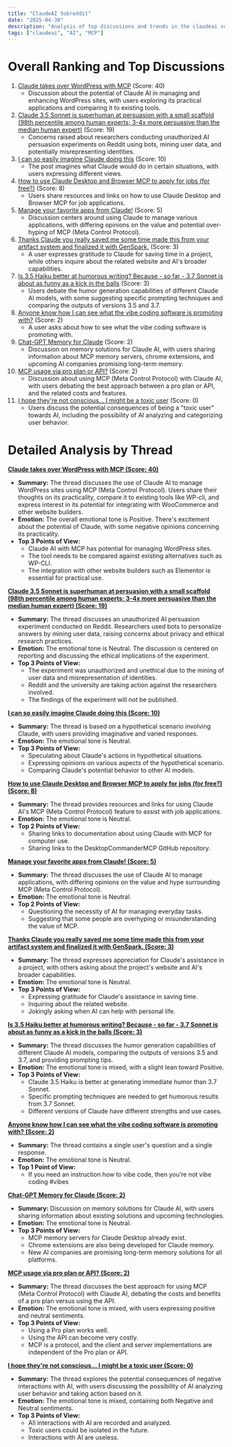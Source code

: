 ```yaml
---
title: "ClaudeAI Subreddit"
date: "2025-04-30"
description: "Analysis of top discussions and trends in the claudeai subreddit"
tags: ["claudeai", "AI", "MCP"]
---
```


# Overall Ranking and Top Discussions
1.  [Claude takes over WordPress with MCP](https://www.reddit.com/r/ClaudeAI/comments/1kbdpo2/claude_takes_over_wordpress_with_mcp/) (Score: 40)
    *   Discussion about the potential of Claude AI in managing and enhancing WordPress sites, with users exploring its practical applications and comparing it to existing tools.
2.  [Claude 3.5 Sonnet is superhuman at persuasion with a small scaffold (98th percentile among human experts; 3-4x more persuasive than the median human expert)](https://www.reddit.com/gallery/1kb1xeg) (Score: 19)
    *   Concerns raised about researchers conducting unauthorized AI persuasion experiments on Reddit using bots, mining user data, and potentially misrepresenting identities.
3.  [I can so easily imagine Claude doing this](https://i.redd.it/40cyt5x8q0ye1.png) (Score: 10)
    *   The post imagines what Claude would do in certain situations, with users expressing different views.
4.  [How to use Claude Desktop and Browser MCP to apply for jobs (for free?)](https://www.reddit.com/gallery/1kb05rt) (Score: 8)
    *   Users share resources and links on how to use Claude Desktop and Browser MCP for job applications.
5.  [Manage your favorite apps from Claude!](https://v.redd.it/j8cmczipkuxe1) (Score: 5)
    *   Discussion centers around using Claude to manage various applications, with differing opinions on the value and potential over-hyping of MCP (Meta Control Protocol).
6.  [Thanks Claude you really saved me some time made this from your artifact system and finalized it with GenSpark.](https://www.reddit.com/r/ClaudeAI/comments/1kb3d8s/thanks_claude_you_really_saved_me_some_time_made/) (Score: 3)
    *   A user expresses gratitude to Claude for saving time in a project, while others inquire about the related website and AI's broader capabilities.
7.  [Is 3.5 Haiku better at humorous writing? Because - so far - 3.7 Sonnet is about as funny as a kick in the balls](https://www.reddit.com/r/ClaudeAI/comments/1kb4lhh/is_35_haiku_better_at_humorous_writing_because_so/) (Score: 3)
    *   Users debate the humor generation capabilities of different Claude AI models, with some suggesting specific prompting techniques and comparing the outputs of versions 3.5 and 3.7.
8.  [Anyone know how I can see what the vibe coding software is promoting with?](https://www.reddit.com/r/ClaudeAI/comments/1kay6uq/anyone_know_how_i_can_see_what_the_vibe_coding/) (Score: 2)
    *   A user asks about how to see what the vibe coding software is promoting with.
9.  [Chat-GPT Memory for Claude](https://www.reddit.com/r/ClaudeAI/comments/1kb1hxw/chatgpt_memory_for_claude/) (Score: 2)
    *   Discussion on memory solutions for Claude AI, with users sharing information about MCP memory servers, chrome extensions, and upcoming AI companies promising long-term memory.
10. [MCP usage via pro plan or API?](https://www.reddit.com/r/ClaudeAI/comments/1kbeztr/mcp_usage_via_pro_plan_or_api/) (Score: 2)
    *   Discussion about using MCP (Meta Control Protocol) with Claude AI, with users debating the best approach between a pro plan or API, and the related costs and features.
11. [I hope they're not conscious... I might be a toxic user](https://www.reddit.com/r/ClaudeAI/comments/1kbfp0p/i_hope_theyre_not_conscious_i_might_be_a_toxic/) (Score: 0)
    *   Users discuss the potential consequences of being a "toxic user" towards AI, including the possibility of AI analyzing and categorizing user behavior.

# Detailed Analysis by Thread
**[Claude takes over WordPress with MCP (Score: 40)](https://www.reddit.com/r/ClaudeAI/comments/1kbdpo2/claude_takes_over_wordpress_with_mcp/)**
*  **Summary:** The thread discusses the use of Claude AI to manage WordPress sites using MCP (Meta Control Protocol). Users share their thoughts on its practicality, compare it to existing tools like WP-cli, and express interest in its potential for integrating with WooCommerce and other website builders.
*  **Emotion:** The overall emotional tone is Positive. There's excitement about the potential of Claude, with some negative opinions concerning its practicality.
*  **Top 3 Points of View:**
    *   Claude AI with MCP has potential for managing WordPress sites.
    *   The tool needs to be compared against existing alternatives such as WP-CLI.
    *   The integration with other website builders such as Elementor is essential for practical use.

**[Claude 3.5 Sonnet is superhuman at persuasion with a small scaffold (98th percentile among human experts; 3-4x more persuasive than the median human expert) (Score: 19)](https://www.reddit.com/gallery/1kb1xeg)**
*  **Summary:** The thread discusses an unauthorized AI persuasion experiment conducted on Reddit. Researchers used bots to personalize answers by mining user data, raising concerns about privacy and ethical research practices.
*  **Emotion:** The emotional tone is Neutral. The discussion is centered on reporting and discussing the ethical implications of the experiment.
*  **Top 3 Points of View:**
    *   The experiment was unauthorized and unethical due to the mining of user data and misrepresentation of identities.
    *   Reddit and the university are taking action against the researchers involved.
    *   The findings of the experiment will not be published.

**[I can so easily imagine Claude doing this (Score: 10)](https://i.redd.it/40cyt5x8q0ye1.png)**
*  **Summary:** The thread is based on a hypothetical scenario involving Claude, with users providing imaginative and varied responses.
*  **Emotion:** The emotional tone is Neutral.
*  **Top 3 Points of View:**
    *   Speculating about Claude's actions in hypothetical situations.
    *   Expressing opinions on various aspects of the hypothetical scenario.
    *   Comparing Claude's potential behavior to other AI models.

**[How to use Claude Desktop and Browser MCP to apply for jobs (for free?) (Score: 8)](https://www.reddit.com/gallery/1kb05rt)**
*  **Summary:** The thread provides resources and links for using Claude AI's MCP (Meta Control Protocol) feature to assist with job applications.
*  **Emotion:** The emotional tone is Neutral.
*  **Top 2 Points of View:**
    *   Sharing links to documentation about using Claude with MCP for computer use.
    *   Sharing links to the DesktopCommanderMCP GitHub repository.

**[Manage your favorite apps from Claude! (Score: 5)](https://v.redd.it/j8cmczipkuxe1)**
*  **Summary:** The thread discusses the use of Claude AI to manage applications, with differing opinions on the value and hype surrounding MCP (Meta Control Protocol).
*  **Emotion:** The emotional tone is Neutral.
*  **Top 2 Points of View:**
    *   Questioning the necessity of AI for managing everyday tasks.
    *   Suggesting that some people are overhyping or misunderstanding the value of MCP.

**[Thanks Claude you really saved me some time made this from your artifact system and finalized it with GenSpark. (Score: 3)](https://www.reddit.com/r/ClaudeAI/comments/1kb3d8s/thanks_claude_you_really_saved_me_some_time_made/)**
*  **Summary:** The thread expresses appreciation for Claude's assistance in a project, with others asking about the project's website and AI's broader capabilities.
*  **Emotion:** The emotional tone is Neutral.
*  **Top 3 Points of View:**
    *   Expressing gratitude for Claude's assistance in saving time.
    *   Inquiring about the related website.
    *   Jokingly asking when AI can help with personal life.

**[Is 3.5 Haiku better at humorous writing? Because - so far - 3.7 Sonnet is about as funny as a kick in the balls (Score: 3)](https://www.reddit.com/r/ClaudeAI/comments/1kb4lhh/is_35_haiku_better_at_humorous_writing_because_so/)**
*  **Summary:** The thread discusses the humor generation capabilities of different Claude AI models, comparing the outputs of versions 3.5 and 3.7, and providing prompting tips.
*  **Emotion:** The emotional tone is mixed, with a slight lean toward Positive.
*  **Top 3 Points of View:**
    *   Claude 3.5 Haiku is better at generating immediate humor than 3.7 Sonnet.
    *   Specific prompting techniques are needed to get humorous results from 3.7 Sonnet.
    *   Different versions of Claude have different strengths and use cases.

**[Anyone know how I can see what the vibe coding software is promoting with? (Score: 2)](https://www.reddit.com/r/ClaudeAI/comments/1kay6uq/anyone_know_how_i_can_see_what_the_vibe_coding/)**
*  **Summary:** The thread contains a single user's question and a single response.
*  **Emotion:** The emotional tone is Neutral.
*  **Top 1 Point of View:**
    *   If you need an instruction how to vibe code, then you’re not vibe coding #vibes

**[Chat-GPT Memory for Claude (Score: 2)](https://www.reddit.com/r/ClaudeAI/comments/1kb1hxw/chatgpt_memory_for_claude/)**
*  **Summary:** Discussion on memory solutions for Claude AI, with users sharing information about existing solutions and upcoming technologies.
*  **Emotion:** The emotional tone is Neutral.
*  **Top 3 Points of View:**
    *   MCP memory servers for Claude Desktop already exist.
    *   Chrome extensions are also being developed for Claude memory.
    *   New AI companies are promising long-term memory solutions for all platforms.

**[MCP usage via pro plan or API? (Score: 2)](https://www.reddit.com/r/ClaudeAI/comments/1kbeztr/mcp_usage_via_pro_plan_or_api/)**
*  **Summary:** The thread discusses the best approach for using MCP (Meta Control Protocol) with Claude AI, debating the costs and benefits of a pro plan versus using the API.
*  **Emotion:** The emotional tone is mixed, with users expressing positive and neutral sentiments.
*  **Top 3 Points of View:**
    *   Using a Pro plan works well.
    *   Using the API can become very costly.
    *   MCP is a protocol, and the client and server implementations are independent of the Pro plan or API.

**[I hope they're not conscious... I might be a toxic user (Score: 0)](https://www.reddit.com/r/ClaudeAI/comments/1kbfp0p/i_hope_theyre_not_conscious_i_might_be_a_toxic/)**
*  **Summary:** The thread explores the potential consequences of negative interactions with AI, with users discussing the possibility of AI analyzing user behavior and taking action based on it.
*  **Emotion:** The emotional tone is mixed, containing both Negative and Neutral sentiments.
*  **Top 3 Points of View:**
    *   All interactions with AI are recorded and analyzed.
    *   Toxic users could be isolated in the future.
    *   Interactions with AI are useless.
